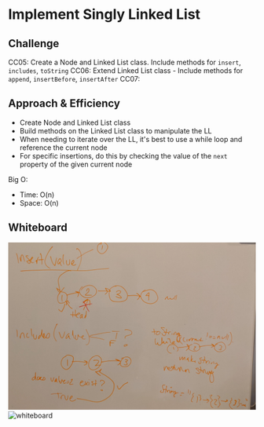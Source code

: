# Implement Singly Linked List

<!-- Short summary or background information -->

## Challenge

CC05: Create a Node and Linked List class. Include methods for `insert`, `includes`, `toString`
CC06: Extend Linked List class - Include methods for `append`, `insertBefore`, `insertAfter`
CC07:

## Approach & Efficiency

- Create Node and Linked List class 
- Build methods on the Linked List class to manipulate the LL
- When needing to iterate over the LL, it's best to use a while loop and reference the current node
- For specific insertions, do this by checking the value of the `next` property of the given current node

Big O:

- Time: O(n)
- Space: O(n)

## Whiteboard
<!-- Embedded whiteboard image -->
![whiteboard](../../../assets/cc5.jpg)
![whiteboard](../../../assets/cc6.jpg)